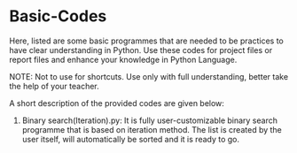 # Basic-Codes

Here, listed are some basic programmes that are needed to be practices to have clear understanding in Python. Use these codes for project files or report files and enhance your knowledge in Python Language.

NOTE: Not to use for shortcuts. Use only with full understanding, better take the help of your teacher.

A short description of the provided codes are given below:

1. Binary search(Iteration).py: It is fully user-customizable binary search programme that is based on iteration method. The list is created by the user itself, will automatically    be sorted and it is ready to go.
